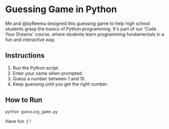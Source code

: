 # Guessing Game in Python

Me and @byReema designed this guessing game to help high school students grasp the basics of Python programming. It's part of our 'Code Your Dreams' course, where students learn programming fundamentals in a fun and interactive way.

## Instructions

1. Run the Python script.
2. Enter your name when prompted.
3. Guess a number between 1 and 15.
4. Keep guessing until you get the right number.

## How to Run

```bash
python guessing_game.py
```
Have fun :) ! 
